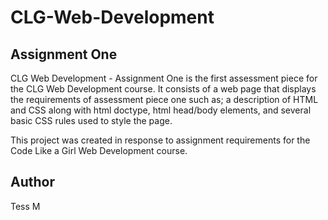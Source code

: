 # CLG-Web-Development
## Assignment One

CLG Web Development - Assignment One is the first assessment piece for the CLG Web Development course. It consists of a web page that displays the requirements of assessment piece one such as; a description of HTML and CSS along with html doctype, html head/body elements, and several basic CSS rules used to style the page.

This project was created in response to assignment requirements for the Code Like a Girl Web Development course. 

## Author
Tess M
